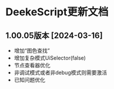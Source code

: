 # DeekeScript更新文档

## 1.00.05版本 [2024-03-16]

* 增加“图色查找”
* 增加复杂模式UiSelector(false)
* 节点查看器优化
* 非调试模式或者非debug模式则需要激活
* 已知问题优化

